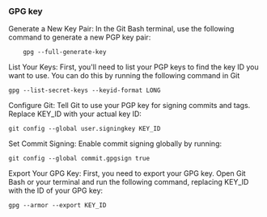 ### GPG key

Generate a New Key Pair: In the Git Bash terminal, use the following command to generate a new PGP key pair:

		gpg --full-generate-key
		
List Your Keys: First, you'll need to list your PGP keys to find the key ID you want to use. You can do this by running the following command in Git 
	
	gpg --list-secret-keys --keyid-format LONG
	
Configure Git: Tell Git to use your PGP key for signing commits and tags. Replace KEY_ID with your actual key ID:

	git config --global user.signingkey KEY_ID
	
Set Commit Signing: Enable commit signing globally by running:

	git config --global commit.gpgsign true
	
Export Your GPG Key: First, you need to export your GPG key. Open Git Bash or your terminal and run the following command, replacing KEY_ID with the ID of your GPG key:

	gpg --armor --export KEY_ID
